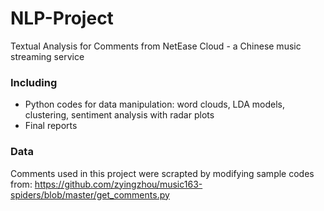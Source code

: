 # NLP-Project
Textual Analysis for Comments from NetEase Cloud - a Chinese music streaming service

### Including 
* Python codes for data manipulation: word clouds, LDA models, clustering, sentiment analysis with radar plots
* Final reports 

### Data
Comments used in this project were scrapted by modifying sample codes from: https://github.com/zyingzhou/music163-spiders/blob/master/get_comments.py
